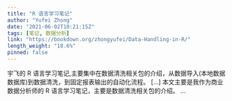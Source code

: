 ```yaml
---
title: "R 语言学习笔记"
author: "Yufei Zhong"
date: "2021-06-02T10:21:15Z"
tags: [笔记, 数据分析]
link: "https://bookdown.org/zhongyufei/Data-Handling-in-R/"
length_weight: "18.6%"
pinned: false
---
```


宇飞的 R 语言学习笔记,主要集中在数据清洗相关包的介绍，从数据导入(本地数据 数据库)到数据清洗，到固定报表输出的自动化流程。 [...] 本文主要是我作为商业数据分析师的 R 语言学习笔记，主要是数据清洗相关包的介绍。 ...
